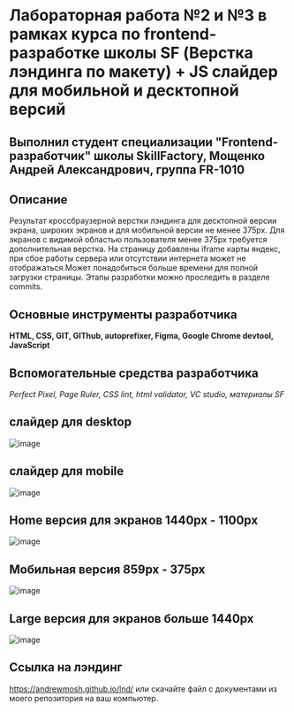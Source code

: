# Лабораторная работа №2 и №3 в рамках курса по frontend-разработке школы SF (Верстка лэндинга по макету) + JS слайдер для мобильной и десктопной версий

## Выполнил студент специализации "Frontend-разработчик" школы SkillFactory, Мощенко Андрей Александрович, группа FR-1010

## Описание

Результат кроссбраузерной верстки лэндинга для десктопной версии экрана, широких экранов и для мобильной версии не менее 375px. Для экранов с видимой областью пользователя менее 375px требуется дополнительная верстка. На страницу добавлены iframe карты яндекс, при сбое работы сервера или отсутствии интернета может не отображаться.Может понадобиться больше времени для полной загрузки страницы. Этапы разработки можно проследить в разделе commits.

## Основные инструменты разработчика

**HTML, CSS, GIT, GIThub, autoprefixer, Figma, Google Chrome devtool, JavaScript**

## Вспомогательные средства разработчика

_Perfect Pixel, Page Ruler, CSS lint, html validator, VC studio, материалы SF_

## слайдер для desktop

![image](https://github.com/AndrewMosh/lnd/blob/main/images/gifDesk.gif)

## слайдер для mobile

![image](https://github.com/AndrewMosh/lnd/blob/main/images/mobile-slider.gif)

## Home версия для экранов 1440px - 1100px

![image](https://github.com/AndrewMosh/lnd/blob/main/images/home.gif)

## Мобильная версия 859px - 375px

![image](https://github.com/AndrewMosh/lnd/blob/main/images/mobile.gif)

## Large версия для экранов больше 1440px

![image](https://github.com/AndrewMosh/lnd/blob/main/images/large.gif)

## Ссылка на лэндинг

https://andrewmosh.github.io/lnd/ или скачайте файл с документами из моего репозитория на ваш компьютер.
